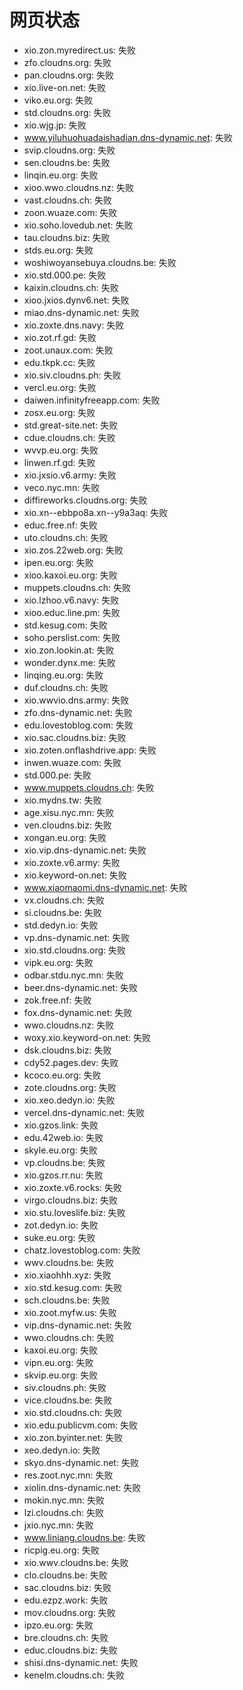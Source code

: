 # 网页状态
- xio.zon.myredirect.us: 失败
- zfo.cloudns.org: 失败
- pan.cloudns.org: 失败
- xio.live-on.net: 失败
- viko.eu.org: 失败
- std.cloudns.org: 失败
- xio.wjg.jp: 失败
- www.yiluhuohuadaishadian.dns-dynamic.net: 失败
- svip.cloudns.org: 失败
- sen.cloudns.be: 失败
- linqin.eu.org: 失败
- xioo.wwo.cloudns.nz: 失败
- vast.cloudns.ch: 失败
- zoon.wuaze.com: 失败
- xio.soho.lovedub.net: 失败
- tau.cloudns.biz: 失败
- stds.eu.org: 失败
- woshiwoyansebuya.cloudns.be: 失败
- xio.std.000.pe: 失败
- kaixin.cloudns.ch: 失败
- xioo.jxios.dynv6.net: 失败
- miao.dns-dynamic.net: 失败
- xio.zoxte.dns.navy: 失败
- xio.zot.rf.gd: 失败
- zoot.unaux.com: 失败
- edu.tkpk.cc: 失败
- xio.siv.cloudns.ph: 失败
- vercl.eu.org: 失败
- daiwen.infinityfreeapp.com: 失败
- zosx.eu.org: 失败
- std.great-site.net: 失败
- cdue.cloudns.ch: 失败
- wvvp.eu.org: 失败
- linwen.rf.gd: 失败
- xio.jxsio.v6.army: 失败
- veco.nyc.mn: 失败
- diffireworks.cloudns.org: 失败
- xio.xn--ebbpo8a.xn--y9a3aq: 失败
- educ.free.nf: 失败
- uto.cloudns.ch: 失败
- xio.zos.22web.org: 失败
- ipen.eu.org: 失败
- xioo.kaxoi.eu.org: 失败
- muppets.cloudns.ch: 失败
- xio.lzhoo.v6.navy: 失败
- xioo.educ.line.pm: 失败
- std.kesug.com: 失败
- soho.perslist.com: 失败
- xio.zon.lookin.at: 失败
- wonder.dynx.me: 失败
- linqing.eu.org: 失败
- duf.cloudns.ch: 失败
- xio.wwvio.dns.army: 失败
- zfo.dns-dynamic.net: 失败
- edu.lovestoblog.com: 失败
- xio.sac.cloudns.biz: 失败
- xio.zoten.onflashdrive.app: 失败
- inwen.wuaze.com: 失败
- std.000.pe: 失败
- www.muppets.cloudns.ch: 失败
- xio.mydns.tw: 失败
- age.xisu.nyc.mn: 失败
- ven.cloudns.biz: 失败
- xongan.eu.org: 失败
- xio.vip.dns-dynamic.net: 失败
- xio.zoxte.v6.army: 失败
- xio.keyword-on.net: 失败
- www.xiaomaomi.dns-dynamic.net: 失败
- vx.cloudns.ch: 失败
- si.cloudns.be: 失败
- std.dedyn.io: 失败
- vp.dns-dynamic.net: 失败
- xio.std.cloudns.org: 失败
- vipk.eu.org: 失败
- odbar.stdu.nyc.mn: 失败
- beer.dns-dynamic.net: 失败
- zok.free.nf: 失败
- fox.dns-dynamic.net: 失败
- wwo.cloudns.nz: 失败
- woxy.xio.keyword-on.net: 失败
- dsk.cloudns.biz: 失败
- cdy52.pages.dev: 失败
- kcoco.eu.org: 失败
- zote.cloudns.org: 失败
- xio.xeo.dedyn.io: 失败
- vercel.dns-dynamic.net: 失败
- xio.gzos.link: 失败
- edu.42web.io: 失败
- skyle.eu.org: 失败
- vp.cloudns.be: 失败
- xio.gzos.rr.nu: 失败
- xio.zoxte.v6.rocks: 失败
- virgo.cloudns.biz: 失败
- xio.stu.loveslife.biz: 失败
- zot.dedyn.io: 失败
- suke.eu.org: 失败
- chatz.lovestoblog.com: 失败
- wwv.cloudns.be: 失败
- xio.xiaohhh.xyz: 失败
- xio.std.kesug.com: 失败
- sch.cloudns.be: 失败
- xio.zoot.myfw.us: 失败
- vip.dns-dynamic.net: 失败
- wwo.cloudns.ch: 失败
- kaxoi.eu.org: 失败
- vipn.eu.org: 失败
- skvip.eu.org: 失败
- siv.cloudns.ph: 失败
- vice.cloudns.be: 失败
- xio.std.cloudns.ch: 失败
- xio.edu.publicvm.com: 失败
- xio.zon.byinter.net: 失败
- xeo.dedyn.io: 失败
- skyo.dns-dynamic.net: 失败
- res.zoot.nyc.mn: 失败
- xiolin.dns-dynamic.net: 失败
- mokin.nyc.mn: 失败
- lzi.cloudns.ch: 失败
- jxio.nyc.mn: 失败
- www.liniang.cloudns.be: 失败
- ricpig.eu.org: 失败
- xio.wwv.cloudns.be: 失败
- clo.cloudns.be: 失败
- sac.cloudns.biz: 失败
- edu.ezpz.work: 失败
- mov.cloudns.org: 失败
- ipzo.eu.org: 失败
- bre.cloudns.ch: 失败
- educ.cloudns.biz: 失败
- shisi.dns-dynamic.net: 失败
- kenelm.cloudns.ch: 失败
